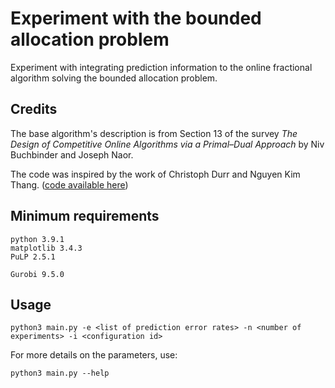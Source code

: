 # Experiment with the bounded allocation problem

Experiment with integrating prediction information to the online fractional algorithm solving the bounded allocation problem.

## Credits

The base algorithm's description is from Section 13 of the survey *The Design of Competitive Online Algorithms via a Primal–Dual Approach* by Niv Buchbinder and Joseph Naor.

The code was inspired by the work of Christoph Durr and Nguyen Kim Thang. ([code available here](https://webia.lip6.fr/~durrc//packing/))

## Minimum requirements

    python 3.9.1
    matplotlib 3.4.3
    PuLP 2.5.1

    Gurobi 9.5.0

## Usage

    python3 main.py -e <list of prediction error rates> -n <number of experiments> -i <configuration id>


For more details on the parameters, use:

    python3 main.py --help
